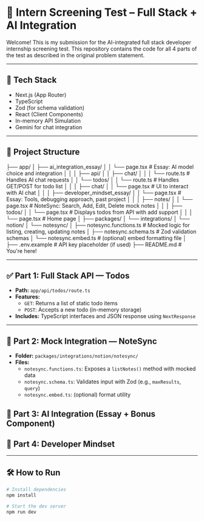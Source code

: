# 🧠 Intern Screening Test – Full Stack + AI Integration

Welcome! This is my submission for the AI-integrated full stack developer internship screening test. This repository contains the code for all 4 parts of the test as described in the original problem statement.

---

## 🚀 Tech Stack

- Next.js (App Router)
- TypeScript
- Zod (for schema validation)
- React (Client Components)
- In-memory API Simulation
- Gemini for chat integration

---

## 📂 Project Structure

├── app/
│   ├── ai_integration_essay/
│   │   └── page.tsx                 # Essay: AI model choice and integration
│   │
│   ├── api/
│   │   ├── chat/
│   │   │   └── route.ts             # Handles AI chat requests
│   │   └── todos/
│   │       └── route.ts             # Handles GET/POST for todo list
│   │
│   ├── chat/
│   │   └── page.tsx                 # UI to interact with AI chat
│   │
│   ├── developer_mindset_essay/
│   │   └── page.tsx                 # Essay: Tools, debugging approach, past project
│   │
│   ├── notes/
│   │   └── page.tsx                 # NoteSync: Search, Add, Edit, Delete mock notes
│   │
│   ├── todos/
│   │   └── page.tsx                 # Displays todos from API with add support
│   │
│   └── page.tsx                     # Home page
│
├── packages/
│   └── integrations/
│       └── notion/
│           └── notesync/
│               ├── notesync.functions.ts  # Mocked logic for listing, creating, updating notes
│               ├── notesync.schema.ts     # Zod validation schemas
│               └── notesync.embed.ts      # (optional) embed formatting file
│
├── .env.example                        # API key placeholder (if used)
├── README.md                           # You're here!




---

## ✅ Part 1: Full Stack API — Todos

- **Path:** `app/api/todos/route.ts`
- **Features:**
  - `GET`: Returns a list of static todo items
  - `POST`: Accepts a new todo (in-memory storage)
- **Includes:** TypeScript interfaces and JSON response using `NextResponse`

---

## 🤩 Part 2: Mock Integration — NoteSync

- **Folder:** `packages/integrations/notion/notesync/`
- **Files:**
  - `notesync.functions.ts`: Exposes a `listNotes()` method with mocked data
  - `notesync.schema.ts`: Validates input with Zod (e.g., `maxResults`, `query`)
  - `notesync.embed.ts`: (optional) format utility


## 🤖 Part 3: AI Integration (Essay + Bonus Component)
## 🌱 Part 4: Developer Mindset


---

## 🛠 How to Run

```bash
# Install dependencies
npm install

# Start the dev server
npm run dev
 

